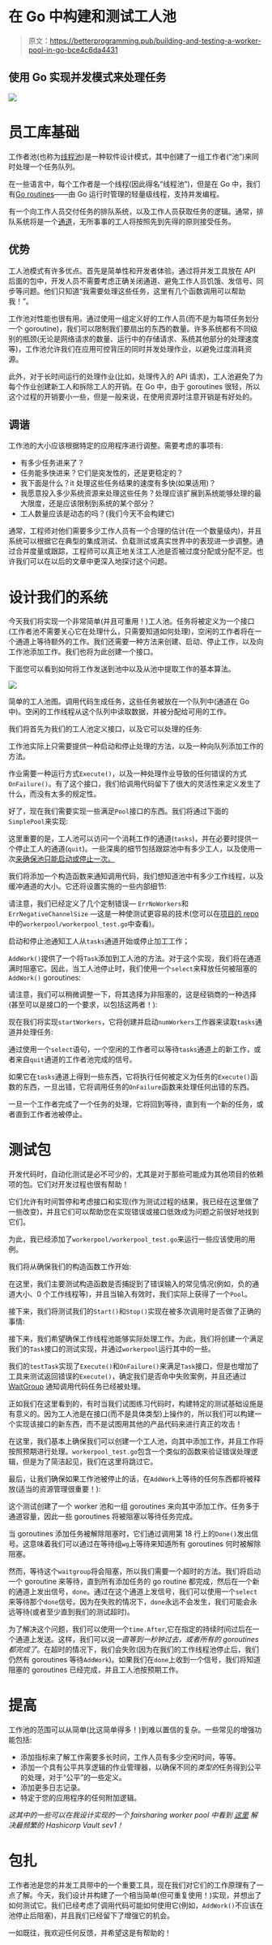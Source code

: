 # 在 Go 中构建和测试工人池

> 原文：<https://betterprogramming.pub/building-and-testing-a-worker-pool-in-go-bce4c6da4431>

## 使用 Go 实现并发模式来处理任务

![](img/5b6861fc56f38d2add10dcf66e2cbcd6.png)

# 员工库基础

工作者池(也称为[线程池](https://en.wikipedia.org/wiki/Thread_pool))是一种软件设计模式，其中创建了一组工作者(“池”)来同时处理一个任务队列。

在一些语言中，每个工作者是一个线程(因此得名“线程池”)，但是在 Go 中，我们有[Go routines](https://go.dev/tour/concurrency/1)——由 Go 运行时管理的轻量级线程，支持并发编程。

有一个向工作人员交付任务的排队系统，以及工作人员获取任务的逻辑。通常，排队系统将是一个[通道](https://go.dev/tour/concurrency/2)，无所事事的工人将按照先到先得的原则接受任务。

## 优势

工人池模式有许多优点。首先是简单性和开发者体验。通过将并发工具放在 API 后面的包中，开发人员不需要考虑正确关闭通道、避免工作人员饥饿、发信号、同步等问题。他们只知道“我需要处理这些任务，这里有几个函数调用可以帮助我！”。

工作池对性能也很有用。通过使用一组定义好的工作人员(而不是为每项任务划分一个 goroutine)，我们可以限制我们要扇出的东西的数量。许多系统都有不同级别的瓶颈(无论是网络请求的数量、运行中的存储请求、系统其他部分的处理速度等)，工作池允许我们在应用可控背压的同时并发处理作业，以避免过度消耗资源。

此外，对于长时间运行的处理作业(比如，处理传入的 API 请求)，工人池避免了为每个作业创建新工人和拆除工人的开销。在 Go 中，由于 goroutines 很轻，所以这个过程的开销要小一些，但是一般来说，在使用资源时注意开销是有好处的。

## 调谐

工作池的大小应该根据特定的应用程序进行调整。需要考虑的事项有:

*   有多少任务进来了？
*   任务能多快进来？它们是突发性的，还是更稳定的？
*   我下面是什么？it 处理这些任务结果的速度有多快(如果适用)？
*   我愿意投入多少系统资源来处理这些任务？处理应该扩展到系统能够处理的最大限度，还是应该限制到系统的某个部分？
*   工人数量应该是动态的吗？(我们今天不会构建它)

通常，工程师对他们需要多少工作人员有一个合理的估计(在一个数量级内)，并且系统可以根据它在典型的集成测试、负载测试或真实世界中的表现进一步调整。通过合并度量或跟踪，工程师可以真正地关注工人池是否被过度分配或分配不足。也许我们可以在以后的文章中更深入地探讨这个问题。

# 设计我们的系统

今天我们将实现一个非常简单(并且可重用！)工人池。任务将被定义为一个接口(工作者池不需要关心它在处理什么，只需要知道如何处理)，空闲的工作者将在一个通道上等待额外的工作。我们还需要一种方法来创建、启动、停止工作，以及向工作池添加工作。我们也将为此创建一个接口。

下面您可以看到如何将工作发送到池中以及从池中提取工作的基本算法。

![](img/4ccf247dcf90b3ddf2b7f72e5adcbfb2.png)

简单的工人池图。调用代码生成任务，这些任务被放在一个队列中(通道在 Go 中)。空闲的工作线程从这个队列中读取数据，并被分配给可用的工作。

我们将首先为我们的工人池定义接口，以及它可以处理的任务:

工作池实际上只需要提供一种启动和停止处理的方法，以及一种向队列添加工作的方法。

作业需要一种运行方式`Execute()`，以及一种处理作业导致的任何错误的方式`OnFailure()`。有了这个接口，我们给调用代码留下了很大的灵活性来定义发生了什么，而没有太多的规定性。

好了，现在我们需要实现一些满足`Pool`接口的东西。我们将通过下面的`SimplePool`来实现:

这里重要的是，工人池可以访问一个消耗工作的通道(`tasks`)，并在必要时提供一个停止工人的通道(`quit`)。一些深奥的细节包括跟踪池中有多少工人，以及使用一次[来确保池只能启动或停止一次。](https://pkg.go.dev/sync#Once)

我们将添加一个构造函数来通知调用代码，我们想知道池中有多少工作线程，以及缓冲通道的大小。它还将设置实施的一些内部细节:

请注意，我们已经定义了几个定制错误— `ErrNoWorkers`和`ErrNegativeChannelSize` —这是一种使测试更容易的技术(您可以在[项目的 repo](https://github.com/swayne275/go-work) 中的`workerpool/workerpool_test.go`中查看)。

启动和停止池通知工人从`tasks`通道开始或停止加工工作；

`AddWork()`提供了一个将`Task`添加到工人池的方法。对于这个实现，我们将在通道满时阻塞它。因此，当工人池停止时，我们使用一个`select`来释放任何被阻塞的`AddWork()` goroutines:

请注意，我们可以稍微调整一下，将其选择为非阻塞的，这是经销商的一种选择(甚至可以是接口的一个要求，以包括这两者！):

现在我们将实现`startWorkers`，它将创建并启动`numWorkers`工作器来读取`tasks`通道并处理任务:

通过使用一个`select`语句，一个空闲的工作者可以等待`tasks`通道上的新工作，或者来自`quit`通道的工作者池完成的信号。

如果它在`tasks`通道上得到一些东西，它将执行任何被定义为任务的`Execute()`函数的东西，一旦出错，它将调用任务的`OnFailure`函数来处理任何出错的东西。

一旦一个工作者完成了一个任务的处理，它将回到等待，直到有一个新的任务，或者直到工作者池被停止。

# 测试包

开发代码时，自动化测试是必不可少的，尤其是对于那些可能成为其他项目的依赖项的包。它们对开发过程也很有帮助！

它们允许有时间暂停和考虑接口和实现(作为测试过程的结果，我已经在这里做了一些改变)，并且它们可以帮助您在实现错误或接口低效成为问题之前很好地找到它们。

为此，我已经添加了`workerpool/workerpool_test.go`来运行一些应该使用的用例。

我们将从确保我们的构造函数工作开始:

在这里，我们主要测试构造函数是否捕捉到了错误输入的常见情况(例如，负的通道大小、0 个工作线程等)，并且当输入有效时，我们实际上获得了一个`Pool`。

接下来，我们将测试我们的`Start()`和`Stop()`实现在被多次调用时是否做了正确的事情:

接下来，我们希望确保工作线程池能够实际处理工作。为此，我们将创建一个满足我们的`Task`接口的测试实现，并通过`workerpool`运行其中的一些。

我们的`testTask`实现了`Execute()`和`OnFailure()`来满足`Task`接口，但是也增加了工具来测试返回错误的`Execute()`，确定我们是否命中失败案例，并且还通过 [WaitGroup](https://gobyexample.com/waitgroups) 通知调用代码任务已经被处理。

正如我们在这里看到的，有时当我们试图练习代码时，构建特定的测试基础设施是有意义的。因为工人池是在接口(而不是具体类型)上操作的，所以我们可以构建一个实现该接口的新东西，而不是试图用其他的产品代码来进行真正的攻击！

在这里，我们基本上确保我们可以创建一个工人池，向其中添加工作，并且工作将按照预期进行处理。`workerpool_test.go`包含一个类似的函数来验证错误处理逻辑，但是为了简洁起见，我们在这里将跳过它。

最后，让我们确保如果工作池被停止的话，在`AddWork`上等待的任何东西都将被释放(适当的资源管理很重要！):

这个测试创建了一个 worker 池和一组 goroutines 来向其中添加工作。任务多于通道容量，因此一些 goroutines 将被阻塞以等待任务完成。

当 goroutines 添加任务被解除阻塞时，它们通过调用第 18 行上的`Done()`发出信号。这意味着我们可以通过在等待组`wg`上等待来知道所有 goroutines 何时被解除阻塞。

然而，等待这个`waitgroup`将会阻塞，所以我们需要一个超时的方法。我们将启动一个 goroutine 来等待，直到所有添加任务的 go routine 都完成，然后在一个新的通道上发出信号，`done`。通过在这个通道上发信号，我们可以使用一个`select`来等待那个`done`信号。因为在失败的情况下，`done`永远不会发生，我们可能会永远等待(或者至少直到我们的测试超时)。

为了解决这个问题，我们可以使用一个`time.After`,它在指定的持续时间过后在一个通道上发送。这样，我们可以说*一直等到一秒钟过去，或者所有的 goroutines 都完成了*。在超时的情况下，我们会失败(因为在我们的工作线程池停止后，我们仍然有 goroutines 等待`AddWork`)。如果我们在`done`上收到一个信号，我们将知道阻塞的 goroutines 已经完成，并且工人池按预期工作。

# 提高

工作池的范围可以从简单(比这简单得多！)到难以置信的复杂。一些常见的增强功能包括:

*   添加指标来了解工作需要多长时间，工作人员有多少空闲时间，等等。
*   添加一个具有公平共享逻辑的作业管理器，以确保不同的*类型的*任务得到公平的处理，对于“公平”的一些定义。
*   添加更多日志记录。
*   特定于您的应用程序的任何附加逻辑。

*这其中的一些可以在我设计实现的一个 fairsharing worker pool 中看到* [*这里*](https://github.com/hashicorp/vault/tree/main/helper/fairshare) *解决最频繁的 Hashicorp Vault sev1！*

# 包扎

工作者池是您的并发工具带中的一个重要工具，现在我们对它们的工作原理有了一点了解。今天，我们设计并构建了一个相当简单(但可重复使用！)实现，并想出了如何测试它。我们已经考虑了调用代码可能如何使用它(例如，`AddWork()`不应该在池停止后阻塞)，并且我们已经留下了增强它的机会。

一如既往，我欢迎任何反馈，并希望这是有帮助的！